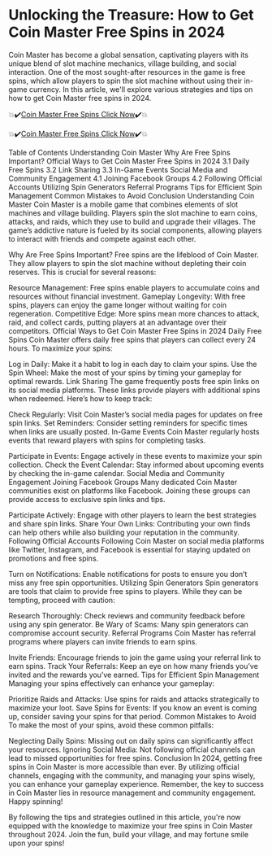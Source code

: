 # Unlocking the Treasure: How to Get Coin Master Free Spins in 2024
Coin Master has become a global sensation, captivating players with its unique blend of slot machine mechanics, village building, and social interaction. One of the most sought-after resources in the game is free spins, which allow players to spin the slot machine without using their in-game currency. In this article, we'll explore various strategies and tips on how to get Coin Master free spins in 2024.

💥✔️[Coin Master Free Spins Click Now](https://todaylink.site/Coinspins)✔️💥

💥✔️[Coin Master Free Spins Click Now](https://todaylink.site/Coinspins)✔️💥

Table of Contents
Understanding Coin Master
Why Are Free Spins Important?
Official Ways to Get Coin Master Free Spins in 2024
3.1 Daily Free Spins
3.2 Link Sharing
3.3 In-Game Events
Social Media and Community Engagement
4.1 Joining Facebook Groups
4.2 Following Official Accounts
Utilizing Spin Generators
Referral Programs
Tips for Efficient Spin Management
Common Mistakes to Avoid
Conclusion
Understanding Coin Master
Coin Master is a mobile game that combines elements of slot machines and village building. Players spin the slot machine to earn coins, attacks, and raids, which they use to build and upgrade their villages. The game’s addictive nature is fueled by its social components, allowing players to interact with friends and compete against each other.

Why Are Free Spins Important?
Free spins are the lifeblood of Coin Master. They allow players to spin the slot machine without depleting their coin reserves. This is crucial for several reasons:

Resource Management: Free spins enable players to accumulate coins and resources without financial investment.
Gameplay Longevity: With free spins, players can enjoy the game longer without waiting for coin regeneration.
Competitive Edge: More spins mean more chances to attack, raid, and collect cards, putting players at an advantage over their competitors.
Official Ways to Get Coin Master Free Spins in 2024
Daily Free Spins
Coin Master offers daily free spins that players can collect every 24 hours. To maximize your spins:

Log in Daily: Make it a habit to log in each day to claim your spins.
Use the Spin Wheel: Make the most of your spins by timing your gameplay for optimal rewards.
Link Sharing
The game frequently posts free spin links on its social media platforms. These links provide players with additional spins when redeemed. Here’s how to keep track:

Check Regularly: Visit Coin Master’s social media pages for updates on free spin links.
Set Reminders: Consider setting reminders for specific times when links are usually posted.
In-Game Events
Coin Master regularly hosts events that reward players with spins for completing tasks.

Participate in Events: Engage actively in these events to maximize your spin collection.
Check the Event Calendar: Stay informed about upcoming events by checking the in-game calendar.
Social Media and Community Engagement
Joining Facebook Groups
Many dedicated Coin Master communities exist on platforms like Facebook. Joining these groups can provide access to exclusive spin links and tips.

Participate Actively: Engage with other players to learn the best strategies and share spin links.
Share Your Own Links: Contributing your own finds can help others while also building your reputation in the community.
Following Official Accounts
Following Coin Master on social media platforms like Twitter, Instagram, and Facebook is essential for staying updated on promotions and free spins.

Turn on Notifications: Enable notifications for posts to ensure you don’t miss any free spin opportunities.
Utilizing Spin Generators
Spin generators are tools that claim to provide free spins to players. While they can be tempting, proceed with caution:

Research Thoroughly: Check reviews and community feedback before using any spin generator.
Be Wary of Scams: Many spin generators can compromise account security.
Referral Programs
Coin Master has referral programs where players can invite friends to earn spins.

Invite Friends: Encourage friends to join the game using your referral link to earn spins.
Track Your Referrals: Keep an eye on how many friends you’ve invited and the rewards you’ve earned.
Tips for Efficient Spin Management
Managing your spins effectively can enhance your gameplay:

Prioritize Raids and Attacks: Use spins for raids and attacks strategically to maximize your loot.
Save Spins for Events: If you know an event is coming up, consider saving your spins for that period.
Common Mistakes to Avoid
To make the most of your spins, avoid these common pitfalls:

Neglecting Daily Spins: Missing out on daily spins can significantly affect your resources.
Ignoring Social Media: Not following official channels can lead to missed opportunities for free spins.
Conclusion
In 2024, getting free spins in Coin Master is more accessible than ever. By utilizing official channels, engaging with the community, and managing your spins wisely, you can enhance your gameplay experience. Remember, the key to success in Coin Master lies in resource management and community engagement. Happy spinning!

By following the tips and strategies outlined in this article, you're now equipped with the knowledge to maximize your free spins in Coin Master throughout 2024. Join the fun, build your village, and may fortune smile upon your spins!
